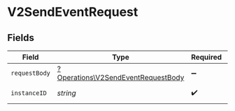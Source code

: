 # V2SendEventRequest


## Fields

| Field                                                                                   | Type                                                                                    | Required                                                                                | Description                                                                             | Example                                                                                 |
| --------------------------------------------------------------------------------------- | --------------------------------------------------------------------------------------- | --------------------------------------------------------------------------------------- | --------------------------------------------------------------------------------------- | --------------------------------------------------------------------------------------- |
| `requestBody`                                                                           | [?Operations\V2SendEventRequestBody](../../Models/Operations/V2SendEventRequestBody.md) | :heavy_minus_sign:                                                                      | N/A                                                                                     |                                                                                         |
| `instanceID`                                                                            | *string*                                                                                | :heavy_check_mark:                                                                      | The instance id                                                                         | xxx                                                                                     |